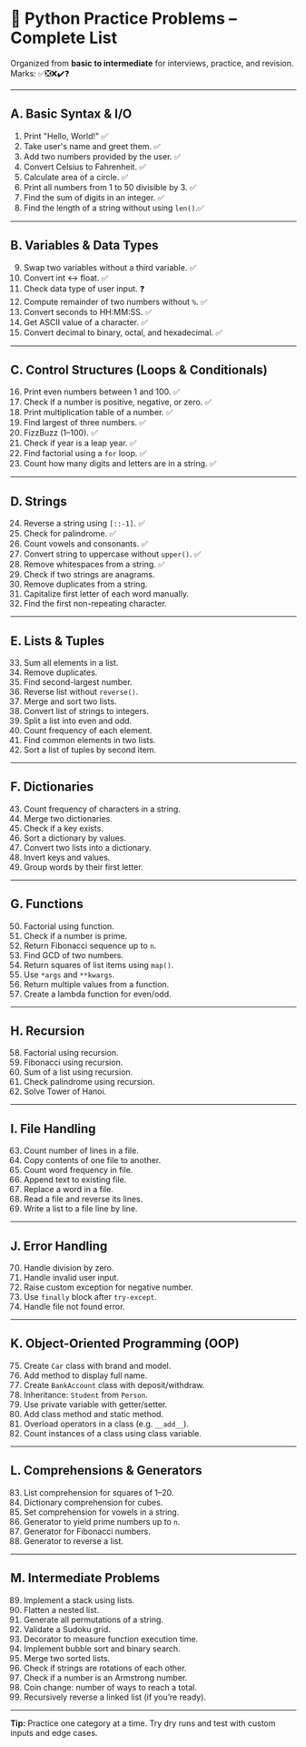 # 🐍 Python Practice Problems – Complete List

Organized from **basic to intermediate** for interviews, practice, and revision. Marks: ✅❎❌✔️❓

__________________________

## A. Basic Syntax & I/O

1. Print "Hello, World!"  ✅
2. Take user's name and greet them.  ✅
3. Add two numbers provided by the user.  ✅
4. Convert Celsius to Fahrenheit.  ✅
5. Calculate area of a circle.  ✅
6. Print all numbers from 1 to 50 divisible by 3.  ✅
7. Find the sum of digits in an integer.  ✅
8. Find the length of a string without using `len()`.✅

__________________________

## B. Variables & Data Types

9. Swap two variables without a third variable.  ✅
10. Convert int ↔ float.  ✅
11. Check data type of user input.  ❓
12. Compute remainder of two numbers without `%`.  ✅
13. Convert seconds to HH:MM:SS.  ✅
14. Get ASCII value of a character.   ✅
15. Convert decimal to binary, octal, and hexadecimal. ✅

__________________________

## C. Control Structures (Loops & Conditionals)

16. Print even numbers between 1 and 100.  ✅
17. Check if a number is positive, negative, or zero.  ✅
18. Print multiplication table of a number.   ✅
19. Find largest of three numbers.  ✅ 
20. FizzBuzz (1–100).  ✅ 
21. Check if year is a leap year.   ✅  
22. Find factorial using a `for` loop.   ✅
23. Count how many digits and letters are in a string.  ✅  

__________________________

## D. Strings

24. Reverse a string using `[::-1]`.  ✅
25. Check for palindrome.   ✅
26. Count vowels and consonants.  ✅
27. Convert string to uppercase without `upper()`.   ✅
28. Remove whitespaces from a string.   ✅
29. Check if two strings are anagrams.  
30. Remove duplicates from a string.  
31. Capitalize first letter of each word manually.  
32. Find the first non-repeating character.  

__________________________

## E. Lists & Tuples

33. Sum all elements in a list.  
34. Remove duplicates.  
35. Find second-largest number.  
36. Reverse list without `reverse()`.  
37. Merge and sort two lists.  
38. Convert list of strings to integers.  
39. Split a list into even and odd.  
40. Count frequency of each element.  
41. Find common elements in two lists.  
42. Sort a list of tuples by second item.  

__________________________

## F. Dictionaries

43. Count frequency of characters in a string.  
44. Merge two dictionaries.  
45. Check if a key exists.  
46. Sort a dictionary by values.  
47. Convert two lists into a dictionary.  
48. Invert keys and values.  
49. Group words by their first letter.  

__________________________

## G. Functions

50. Factorial using function.  
51. Check if a number is prime.  
52. Return Fibonacci sequence up to `n`.  
53. Find GCD of two numbers.  
54. Return squares of list items using `map()`.  
55. Use `*args` and `**kwargs`.  
56. Return multiple values from a function.  
57. Create a lambda function for even/odd.  

__________________________

## H. Recursion

58. Factorial using recursion.  
59. Fibonacci using recursion.  
60. Sum of a list using recursion.  
61. Check palindrome using recursion.  
62. Solve Tower of Hanoi.  

__________________________

## I. File Handling

63. Count number of lines in a file.  
64. Copy contents of one file to another.  
65. Count word frequency in file.  
66. Append text to existing file.  
67. Replace a word in a file.  
68. Read a file and reverse its lines.  
69. Write a list to a file line by line.  

__________________________

## J. Error Handling

70. Handle division by zero.  
71. Handle invalid user input.  
72. Raise custom exception for negative number.  
73. Use `finally` block after `try-except`.  
74. Handle file not found error.  

__________________________

## K. Object-Oriented Programming (OOP)

75. Create `Car` class with brand and model.  
76. Add method to display full name.  
77. Create `BankAccount` class with deposit/withdraw.  
78. Inheritance: `Student` from `Person`.  
79. Use private variable with getter/setter.  
80. Add class method and static method.  
81. Overload operators in a class (e.g. `__add__`).  
82. Count instances of a class using class variable.  

__________________________

## L. Comprehensions & Generators

83. List comprehension for squares of 1–20.  
84. Dictionary comprehension for cubes.  
85. Set comprehension for vowels in a string.  
86. Generator to yield prime numbers up to `n`.  
87. Generator for Fibonacci numbers.  
88. Generator to reverse a list.

__________________________

## M. Intermediate Problems

89. Implement a stack using lists.  
90. Flatten a nested list.  
91. Generate all permutations of a string.  
92. Validate a Sudoku grid.  
93. Decorator to measure function execution time.  
94. Implement bubble sort and binary search.  
95. Merge two sorted lists.  
96. Check if strings are rotations of each other.  
97. Check if a number is an Armstrong number.  
98. Coin change: number of ways to reach a total.  
99. Recursively reverse a linked list (if you’re ready).  

__________________________

**Tip:** Practice one category at a time. Try dry runs and test with custom inputs and edge cases.
